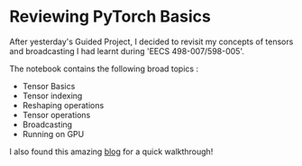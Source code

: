 # Reviewing PyTorch Basics
After yesterday's Guided Project, I decided to revisit my concepts of tensors and broadcasting I had learnt during 'EECS 498-007/598-005'.

The notebook contains the following broad topics :
- Tensor Basics
- Tensor indexing
- Reshaping operations
- Tensor operations
- Broadcasting
- Running on GPU

I also found this amazing [blog](https://medium.com/@nikhilamunipalli/starter-pack-for-deep-learning-in-pytorch-for-extreme-beginners-by-a-beginner-330f3fdefcc4) for a quick walkthrough! 
